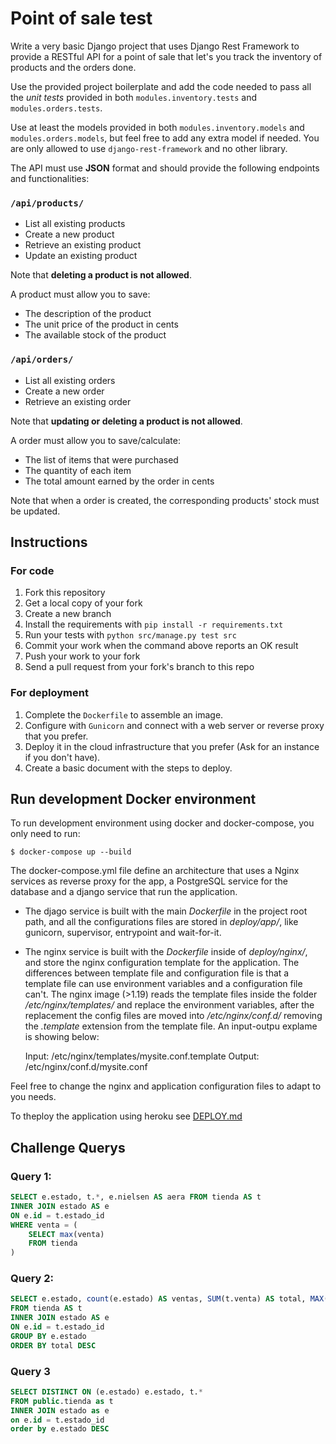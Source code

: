 # Point of sale test

Write a very basic Django project that uses Django Rest Framework to provide a RESTful API for a point of sale that let's you track the inventory of products and the orders done.

Use the provided project boilerplate and add the code needed to pass all the *unit tests* provided in both `modules.inventory.tests` and `modules.orders.tests`.

Use at least the models provided in both `modules.inventory.models` and `modules.orders.models`, but feel free to add any extra model if needed. You are only allowed to use `django-rest-framework` and no other library.

The API must use **JSON** format and should provide the following endpoints and functionalities:

### `/api/products/`

* List all existing products
* Create a new product
* Retrieve an existing product
* Update an existing product

Note that **deleting a product is not allowed**.

A product must allow you to save:

* The description of the product
* The unit price of the product in cents
* The available stock of the product

### `/api/orders/`

* List all existing orders
* Create a new order
* Retrieve an existing order

Note that **updating or deleting a product is not allowed**.

A order must allow you to save/calculate:

* The list of items that were purchased
* The quantity of each item
* The total amount earned by the order in cents

Note that when a order is created, the corresponding products' stock must be updated.

## Instructions

### For code
1. Fork this repository
2. Get a local copy of your fork
3. Create a new branch
4. Install the requirements with `pip install -r requirements.txt`
5. Run your tests with `python src/manage.py test src`
6. Commit your work when the command above reports an OK result
7. Push your work to your fork
8. Send a pull request from your fork's branch to this repo

### For deployment
1. Complete the `Dockerfile` to assemble an image.
2. Configure with `Gunicorn` and connect with a web server or reverse proxy that you prefer.
3. Deploy it in the cloud infrastructure that you prefer (Ask for an instance if you don't have).
4. Create a basic document with the steps to deploy.



## Run development Docker environment

To run development environment using docker and docker-compose,
you only need to run:

    $ docker-compose up --build

The docker-compose.yml file define an architecture that uses
a Nginx services as reverse proxy for the app, a PostgreSQL service
for the database and a django service that run the application.

- The djago service is built with the main *Dockerfile* in the project root path, and all the configurations
  files are stored in *deploy/app/*, like gunicorn, supervisor, entrypoint and wait-for-it.


- The nginx service is built with the *Dockerfile* inside of *deploy/nginx/*, and store the nginx configuration
template for the application. The differences between template file and configuration file is that a
template file can use environment variables and a configuration file can't. The nginx image (>1.19)
reads the template files inside the folder */etc/nginx/templates/* and replace the environment variables,
after the replacement the config files are moved into */etc/nginx/conf.d/* removing the *.template* extension from the
template file. An input-outpu explame is showing below:
  

    Input:   /etc/nginx/templates/mysite.conf.template
    Output:  /etc/nginx/conf.d/mysite.conf

Feel free to change the nginx and application configuration files to adapt to you needs.

To theploy the application using heroku see [DEPLOY.md](DEPLOY.md)


## Challenge Querys

### Query 1:

```sql
SELECT e.estado, t.*, e.nielsen AS aera FROM tienda AS t
INNER JOIN estado AS e
ON e.id = t.estado_id
WHERE venta = (
	SELECT max(venta) 
	FROM tienda
)
```

### Query 2:
```sql
SELECT e.estado, count(e.estado) AS ventas, SUM(t.venta) AS total, MAX(t.venta) as venta_mayor
FROM tienda AS t
INNER JOIN estado AS e
ON e.id = t.estado_id
GROUP BY e.estado
ORDER BY total DESC
```


### Query 3
```sql
SELECT DISTINCT ON (e.estado) e.estado, t.*
FROM public.tienda as t
INNER JOIN estado as e
on e.id = t.estado_id
order by e.estado DESC
```